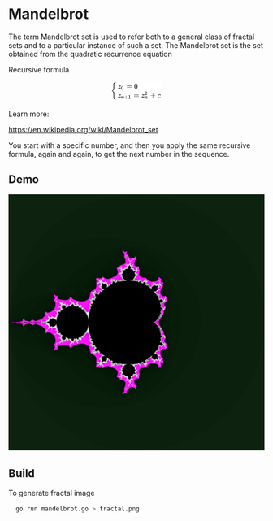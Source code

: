 
# Mandelbrot

The term Mandelbrot set is used to refer both to a general class of fractal sets and to a particular instance of such a set.
The Mandelbrot set is the set obtained from the quadratic recurrence equation

Recursive formula 

<p align="center">
  <img src="formula.svg" width="100px" alt="mandelbrot" />
</p>

Learn more:

https://en.wikipedia.org/wiki/Mandelbrot_set

You start with a specific number, and then you apply the same recursive formula, again and again, to get the next number in the sequence.




## Demo
<p align="center">
  <img src="fractal.png" width="1024"  alt="fractal" /></a>
</p>




## Build

To generate fractal image 

```bash
  go run mandelbrot.go > fractal.png
```
